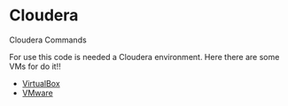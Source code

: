 # Cloudera
Cloudera Commands

For use this code is needed a Cloudera environment. Here there are some VMs for do it!!

- <a href="https://downloads.cloudera.com/demo_vm/virtualbox/cloudera-quickstart-vm-5.4.2-0-virtualbox.zip">VirtualBox</a>
- <a href="https://downloads.cloudera.com/demo_vm/vmware/cloudera-quickstart-vm-5.4.2-0-vmware.zip">VMware</a> 

